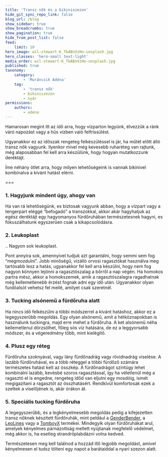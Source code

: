 ```yaml
---
title: 'Transz nők és a bikiniszezon'
hide_git_sync_repo_link: false
blog_url: /blog
show_sidebar: true
show_breadcrumbs: true
show_pagination: true
hide_from_post_list: false
feed:
    limit: 10
hero_image: wil-stewart-K_TbABnVzHo-unsplash.jpg
hero_classes: 'hero-small text-light'
media_order: wil-stewart-K_TbABnVzHo-unsplash.jpg
published: true
taxonomy:
    category:
        - 'Muráncsik Adéna'
    tag:
        - 'transz nők'
        - bikiniszezon
        - nyár
permissions:
    authors:
        - adena
---
```


Hamarosan megint itt az idő arra, hogy vízparton legyünk, élvezzük a ránk váró napozást vagy a hűs vízben való felfrissülést.

Ugyanakkor ez az időszak rengeteg felkészüléssel is jár, ha műtét előtt álló transz nők vagyunk. Ilyenkor mivel még kevesebb ruharéteg van rajtunk, még alaposabban fel kell arra készülünk, hogy hogyan mutatkozzunk deréktájt.

Íme néhány ötlet arra, hogy milyen lehetőségeink is vannak bikinivel kombinalva a kívánt hatást elérni.

===

### 1. Hagyjunk mindent úgy, ahogy van

Ha van rá lehetőségünk, es biztosak vagyunk abban, hogy a vízpart vagy a tengerpart eléggé “befogadó” a transzokkal, akkor akár hagyhatjuk az egész deréktájt egy hagyomanyos fürdőruhában természetesnek hagyni, es fókuszálhatunk egyszerűen csak a kikapcsolódásra.

### 2. Leukoplast

.. Nagyon sok leukoplast.

Pont annyira sok, amennyivel tudjuk azt garantálni, hogy semmi sem fog “megmozdulni”. Jobb minőségű, vízálló orvosi ragasztókat használva meg tartósabb lesz a hatás, ugyanakkor fel kell arra készülni, hogy nem fog nagyon könnyen lejönni a ragasztószalag a bőrről a nap végén. Ha homokos partra mész, akkor a homokszemek, amik a ragasztószalagra ragadhatnak még kellemetlenebb érzést fognak adni egy idő után. Ugyanakkor olyan furdőalsót vehetsz fel mellé, amilyet csak szeretnél.

### 3. Tucking alsónemű a fürdőruha alatt

Ha nincs idő felkészülni a többi módszerrel a kívánt hatáshoz, akkor ez a legegyszerűbb megoldás. Egy olyan alsónemű, amit a hétköznapokban is használunk tuckingra, majd erre mehet a fürdőruha. A ket alsónemű néha kellemetlenul dörzsölhet, főleg sós víz hatására, de ez a leggyorsabb módszer, és a végeredmény több, mint kielégítő.

### 4. Plusz egy réteg

Fürdőruha szoknyával, vagy lány fürdőnadrág vagy rövidnadrág viselése. A lazább fürdőruhával, es a több réteggel a többi fürdőző számára természetes hatást kelt az összkép. A fürdőnadrágot szintúgy lehet kombinálni lazább, kevésbé szoros ragasztással, így ha véletlenül még a ragasztó el is engedne, rengeteg időd van eljutni egy mosdóig, ismét megigazítani a ragasztót az összhatásért. Rendkívül komfortosak ezek a szettek a viselőjének is, akár órákon át.

### 5. Speciális tucking fürdőruha

A legegyszerűbb, és a legkényelmesebb megoldás pedig a kifejezetten transz nőknek készített fürdőruhák, mint peldául a [GenderBender](https://genderbenderllc.com/collections/swim), a [LeoLines](https://www.etsy.com/shop/LeoLines) vagy a [TomboyX](https://tomboyx.com/collections/swim) termékei. Mindegyik olyan fürdőruhákat arul, amelyek kényelmes párnázottság mellett nyújtanak megfelelő védelmet, még akkor is, ha esetleg strandröplabdázni volna kedved.

Természetesen meg kell találnod a hozzád illő legjobb megoldást, amivel kényelmesen el tudsz tölteni egy napot a barátaiddal a nyari szezon alatt.
